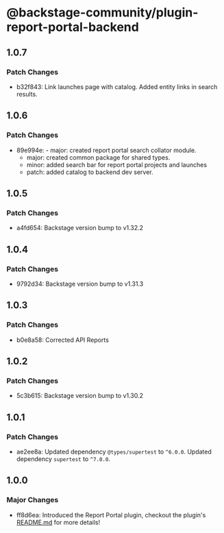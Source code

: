 # @backstage-community/plugin-report-portal-backend

## 1.0.7

### Patch Changes

- b32f843: Link launches page with catalog.
  Added entity links in search results.

## 1.0.6

### Patch Changes

- 89e994e: - major: created report portal search collator module.
  - major: created common package for shared types.
  - minor: added search bar for report portal projects and launches
  - patch: added catalog to backend dev server.

## 1.0.5

### Patch Changes

- a4fd654: Backstage version bump to v1.32.2

## 1.0.4

### Patch Changes

- 9792d34: Backstage version bump to v1.31.3

## 1.0.3

### Patch Changes

- b0e8a58: Corrected API Reports

## 1.0.2

### Patch Changes

- 5c3b615: Backstage version bump to v1.30.2

## 1.0.1

### Patch Changes

- ae2ee8a: Updated dependency `@types/supertest` to `^6.0.0`.
  Updated dependency `supertest` to `^7.0.0`.

## 1.0.0

### Major Changes

- ff8d6ea: Introduced the Report Portal plugin, checkout the plugin's [README.md](https://github.com/backstage/community-plugins/tree/main/workspaces/report-portal/plugins/report-portal) for more details!
